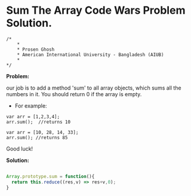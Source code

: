 # Sum The Array Code Wars Problem Solution.

```
/*
    *
    * Prosen Ghosh
    * American International University - Bangladesh (AIUB)
    *
*/
```

**Problem:**

our job is to add a method 'sum' to all array objects, which sums all the numbers in it. You should return 0 if the array is empty.

- For example:
```
var arr = [1,2,3,4];
arr.sum();  //returns 10
```

```
var arr = [10, 28, 14, 33];
arr.sum(); //returns 85
```
Good luck!

**Solution:**

```javascript

Array.prototype.sum = function(){
  return this.reduce((res,v) => res+v,0);
}

```
